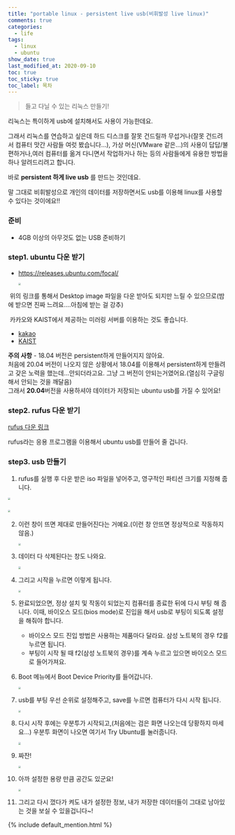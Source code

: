 ```yaml
---
title: "portable linux - persistent live usb(비휘발성 live linux)"
comments: true
categories:
  - life
tags:
  - linux
  - ubuntu
show_date: true
last_modified_at: 2020-09-10
toc: true
toc_sticky: true
toc_label: 목차
---
```


> 들고 다닐 수 있는 리눅스 만들기!



리눅스는 특이하게 usb에 설치해서도 사용이 가능한데요.



그래서 리눅스를 연습하고 싶은데 하드 디스크를 잘못 건드릴까 무섭거나(잘못 건드려서 컴퓨터 맛간 사람들 여럿 봤습니다...), 가상 머신(VMware 같은...)의 사용이 답답/불편하거나,여러 컴퓨터를 옮겨 다니면서 작업하거나 하는 등의 사람들에게 유용한 방법을 하나 알려드리려고 합니다.



바로 __persistent 하게 live usb__ 를 만드는 것인데요.



말 그대로 비휘발성으로 개인의 데이터를 저장하면서도 usb를 이용해 linux를 사용할 수 있다는 것이에요!!



### 준비

* 4GB 이상의 아무것도 없는 USB 준비하기



### step1. ubuntu 다운 받기

* <a href="https://releases.ubuntu.com/focal/" target="_blank">https://releases.ubuntu.com/focal/</a>

  <img src='http://drive.google.com/uc?export=view&id=1YXplIJFNhAQrNMqRYQwDvkJdY-TlYsXA' style="zoom:33%;" />

​	위의 링크를 통해서 Desktop image 파일을 다운 받아도 되지만 느릴 수 있으므로(밤에 받으면 진짜 느려요....아침에 받는 걸 강추)

​	카카오와 KAIST에서 제공하는 미러링 서버를 이용하는 것도 좋습니다.

* <a href="http://mirror.kakao.com" target="_blank">kakao</a>
* <a href="http://ftp.kaist.ac.kr" target="_blank">KAIST</a>



<div class="notice--waring">
    <strong>주의 사항</strong> - 18.04 버전은 persistent하게 만들어지지 않아요.<br>
    처음에  20.04 버전이 나오지 않은 상황에서 18.04를 이용해서 persistent하게 만들려고 갖은 노력을 했는데...안되더라고요. 그냥 그 버전이 안되는거였어요.(열심히 구글링해서 안되는 것을 깨달음)<br>
    그래서 <strong>20.04</strong>버전을 사용하셔야 데이터가 저장되는 ubuntu usb를 가질 수 있어요!
</div>



### step2. rufus 다운 받기

<a href="https://rufus.ie/" target="_blank">rufus 다운 링크</a>

rufus라는 응용 프로그램을 이용해서 ubuntu usb를 만들어 줄 겁니다.

### step3. usb 만들기

1. rufus를 실행 후 다운 받은 iso 파일을 넣어주고, 영구적인 파티션 크기를 지정해 줍니다.

<img src='http://drive.google.com/uc?export=view&id=1v1jIfQ27m73AfIDr6TqoKJ5m8RfJoEH_' style="zoom:33%;float: center"/>

​	<img src='http://drive.google.com/uc?export=view&id=1A_KhQsQivms7-aHpDD0sif2el_i1r95U' style="zoom:33%;" />

2. 이런 창이 뜨면 제대로 만들어진다는 거예요.(이런 창 안뜨면 정상적으로 작동하지 않음.)

   <img src='http://drive.google.com/uc?export=view&id=1hjR-ba9T56vP4bEHhG6o94q6U5_MPi9F' style="zoom:33%;" />

3. 데이터 다 삭제된다는 창도 나와요.

   <img src='http://drive.google.com/uc?export=view&id=1sC2WbizPbWUIGdrVSMXoSEHiyWaisvqq' style="zoom:33%;" />

4. 그리고 시작을 누르면 이렇게 됩니다.

   <img src='http://drive.google.com/uc?export=view&id=17But9Oz7iVMDnC6g6a62GFqNSAqWK5ja' style="zoom:33%;" />

5. 완료되었으면, 정상 설치 및 작동이 되었는지 컴퓨터를 종료한 뒤에 다시 부팅 해 줍니다. 이때, 바이오스 모드(bios mode)로 진입을 해서 usb로 부팅이 되도록 설정을 해줘야 합니다.

   * 바이오스 모드 진입 방법은 사용하는 제품마다 달라요. 삼성 노트북의 경우 f2를 누르면 됩니다.
   * 부팅이 시작 될 때 f2(삼성 노트북의 경우)를 계속 누르고 있으면 바이오스 모드로 들어가져요.

6. Boot 메뉴에서 Boot Device Priority를 들어갑니다.

   <img src='http://drive.google.com/uc?export=view&id=1n2l1L_957sltIde_9vpPKNlit5KS7uEt' style="zoom: 33%;" />

7. usb를 부팅 우선 순위로 설정해주고, save를 누르면 컴퓨터가 다시 시작 됩니다.

   <img src='http://drive.google.com/uc?export=view&id=1idedLTL8tVUzOr-J-HRaO2wezNA9LaOC' style="zoom:33%;" />

8. 다시 시작 후에는 우분투가 시작되고,(처음에는 검은 화면 나오는데 당황하지 마세요...) 우분투 화면이 나오면 여기서 Try Ubuntu를 눌러줍니다.

   <img src='http://drive.google.com/uc?export=view&id=1XB5WU3VJaNvmAuejeWP7aiYJuEGwuW5x' style="zoom:33%;" />

9. 짜잔!

   <img src='http://drive.google.com/uc?export=view&id=1XojB_ppXkxaNo5TQNXIJWueTOIgayiHt' style="zoom:33%;" />

10. 아까 설정한 용량 만큼 공간도 있군요!

    <img src='http://drive.google.com/uc?export=view&id=1RICg6wmwLOsOJi2u8utC4r3RCCUrBC0I' style="zoom:33%;" />

11. 그리고 다시 껐다가 켜도 내가 설정한 정보, 내가 저장한 데이터들이 그대로 남아있는 것을 보실 수 있을겁니다~!



{% include default_mention.html %}
